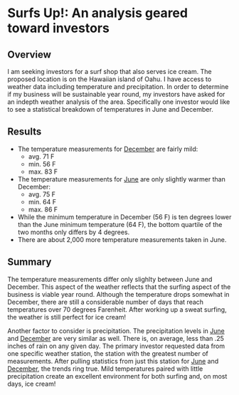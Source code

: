 # Surfs Up!: An analysis geared toward investors

## Overview
I am seeking investors for a surf shop that also serves ice cream.  The proposed location is on the Hawaiian island of Oahu.  I have access to weather data including temperature and precipitation.  In order to determine if my business will be sustainable year round, my investors have asked for an indepth weather analysis of the area.  Specifically one investor would like to see a statistical breakdown of temperatures in June and December.

## Results
* The temperature measurements for [December](dec_temps.png) are fairly mild:
    * avg. 71 F
    * min. 56 F
    * max. 83 F
* The temperature measurements for [June](june_temps.png) are only slightly warmer than December:
    * avg. 75 F
    * min. 64 F
    * max. 86 F
* While the minimum temperature in December (56 F) is ten degrees lower than the June minimum temperature (64 F), the bottom quartile of the two months only differs by 4 degrees. 
* There are about 2,000 more temperature measurements taken in June.

## Summary
The temperature measurements differ only slighlty between June and December.  This aspect of the weather reflects that the surfing aspect of the business is viable year round.  Although the temperature drops somewhat in December, there are still a considerable number of days that reach temperatures over 70 degrees Farenheit.  After working up a sweat surfing, the weather is still perfect for ice cream!  

Another factor to consider is precipitation.  The precipitation levels in [June](june_prcp.png) and [December](dec_prcp.png) are very similar as well.  There is, on average, less than .25 inches of rain on any given day.  The primary investor requested data from one specific weather station, the station with the greatest number of measurements.  After pulling statistics from just this station for [June](june_meas.png) and [December](dec_meas.png), the trends ring true.  Mild temperatures paired with little precipitation create an excellent environment for both surfing and, on most days, ice cream!





